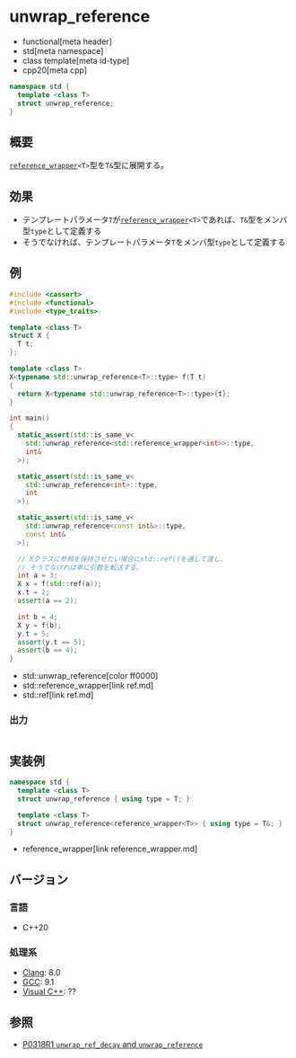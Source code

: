 # unwrap_reference
* functional[meta header]
* std[meta namespace]
* class template[meta id-type]
* cpp20[meta cpp]

```cpp
namespace std {
  template <class T>
  struct unwrap_reference;
}
```

## 概要
[`reference_wrapper`](reference_wrapper.md)`<T>`型を`T&`型に展開する。


## 効果
- テンプレートパラメータ`T`が[`reference_wrapper`](reference_wrapper.md)`<T>`であれば、`T&`型をメンバ型`type`として定義する
- そうでなければ、テンプレートパラメータ`T`をメンバ型`type`として定義する


## 例
```cpp example
#include <cassert>
#include <functional>
#include <type_traits>

template <class T>
struct X {
  T t;
};

template <class T>
X<typename std::unwrap_reference<T>::type> f(T t)
{
  return X<typename std::unwrap_reference<T>::type>{t};
}

int main()
{
  static_assert(std::is_same_v<
    std::unwrap_reference<std::reference_wrapper<int>>::type,
    int&
  >);

  static_assert(std::is_same_v<
    std::unwrap_reference<int>::type,
    int
  >);

  static_assert(std::is_same_v<
    std::unwrap_reference<const int&>::type,
    const int&
  >);

  // Xクラスに参照を保持させたい場合にstd::ref()を通して渡し、
  // そうでなければ単に引数を転送する。
  int a = 3;
  X x = f(std::ref(a));
  x.t = 2;
  assert(a == 2);

  int b = 4;
  X y = f(b);
  y.t = 5;
  assert(y.t == 5);
  assert(b == 4);
}
```
* std::unwrap_reference[color ff0000]
* std::reference_wrapper[link ref.md]
* std::ref[link ref.md]

### 出力
```
```

## 実装例
```cpp
namespace std {
  template <class T>
  struct unwrap_reference { using type = T; }

  template <class T>
  struct unwrap_reference<reference_wrapper<T>> { using type = T&; }
}
```
* reference_wrapper[link reference_wrapper.md]

## バージョン
### 言語
- C++20

### 処理系
- [Clang](/implementation.md#clang): 8.0
- [GCC](/implementation.md#gcc): 9.1
- [Visual C++](/implementation.md#visual_cpp): ??


## 参照
- [P0318R1 `unwrap_ref_decay` and `unwrap_reference`](http://www.open-std.org/jtc1/sc22/wg21/docs/papers/2018/p0318r1.pdf)
